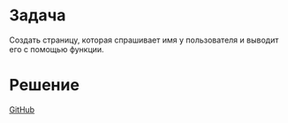 # Задача
Создать страницу, которая спрашивает имя у пользователя и выводит его с помощью функции.
# Решение

[GitHub](https://github.com/Scorppb/geek-web/tree/main/03/name.html)
